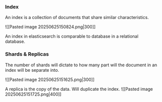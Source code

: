 ### Index
An index is a collection of documents that share similar characteristics.

![[Pasted image 20250625150824.png|300]]

An index in elasticsearch is comparable to database in a relational database.
### Shards & Replicas
The number of shards will dictate to how many part will the document in an index will be separate into.

![[Pasted image 20250625151625.png|300]]

A replica is the copy of the data. Will duplicate the index. 
![[Pasted image 20250625151725.png|400]]

